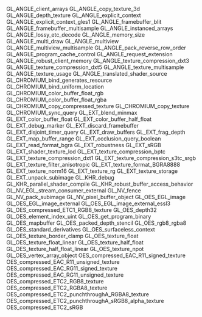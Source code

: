 GL_ANGLE_client_arrays
GL_ANGLE_copy_texture_3d
GL_ANGLE_depth_texture
GL_ANGLE_explicit_context
GL_ANGLE_explicit_context_gles1
GL_ANGLE_framebuffer_blit
GL_ANGLE_framebuffer_multisample
GL_ANGLE_instanced_arrays
GL_ANGLE_lossy_etc_decode
GL_ANGLE_memory_size
GL_ANGLE_multi_draw
GL_ANGLE_multiview
GL_ANGLE_multiview_multisample
GL_ANGLE_pack_reverse_row_order
GL_ANGLE_program_cache_control
GL_ANGLE_request_extension
GL_ANGLE_robust_client_memory
GL_ANGLE_texture_compression_dxt3
GL_ANGLE_texture_compression_dxt5
GL_ANGLE_texture_multisample
GL_ANGLE_texture_usage
GL_ANGLE_translated_shader_source
GL_CHROMIUM_bind_generates_resource
GL_CHROMIUM_bind_uniform_location
GL_CHROMIUM_color_buffer_float_rgb
GL_CHROMIUM_color_buffer_float_rgba
GL_CHROMIUM_copy_compressed_texture
GL_CHROMIUM_copy_texture
GL_CHROMIUM_sync_query
GL_EXT_blend_minmax
GL_EXT_color_buffer_float
GL_EXT_color_buffer_half_float
GL_EXT_debug_marker
GL_EXT_discard_framebuffer
GL_EXT_disjoint_timer_query
GL_EXT_draw_buffers
GL_EXT_frag_depth
GL_EXT_map_buffer_range
GL_EXT_occlusion_query_boolean
GL_EXT_read_format_bgra
GL_EXT_robustness
GL_EXT_sRGB
GL_EXT_shader_texture_lod
GL_EXT_texture_compression_bptc
GL_EXT_texture_compression_dxt1
GL_EXT_texture_compression_s3tc_srgb
GL_EXT_texture_filter_anisotropic
GL_EXT_texture_format_BGRA8888
GL_EXT_texture_norm16
GL_EXT_texture_rg
GL_EXT_texture_storage
GL_EXT_unpack_subimage
GL_KHR_debug
GL_KHR_parallel_shader_compile
GL_KHR_robust_buffer_access_behavior
GL_NV_EGL_stream_consumer_external
GL_NV_fence
GL_NV_pack_subimage
GL_NV_pixel_buffer_object
GL_OES_EGL_image
GL_OES_EGL_image_external
GL_OES_EGL_image_external_essl3
GL_OES_compressed_ETC1_RGB8_texture
GL_OES_depth32
GL_OES_element_index_uint
GL_OES_get_program_binary
GL_OES_mapbuffer
GL_OES_packed_depth_stencil
GL_OES_rgb8_rgba8
GL_OES_standard_derivatives
GL_OES_surfaceless_context
GL_OES_texture_border_clamp
GL_OES_texture_float
GL_OES_texture_float_linear
GL_OES_texture_half_float
GL_OES_texture_half_float_linear
GL_OES_texture_npot
GL_OES_vertex_array_object
OES_compressed_EAC_R11_signed_texture
OES_compressed_EAC_R11_unsigned_texture
OES_compressed_EAC_RG11_signed_texture
OES_compressed_EAC_RG11_unsigned_texture
OES_compressed_ETC2_RGB8_texture
OES_compressed_ETC2_RGBA8_texture
OES_compressed_ETC2_punchthroughA_RGBA8_texture
OES_compressed_ETC2_punchthroughA_sRGB8_alpha_texture
OES_compressed_ETC2_sRGB
